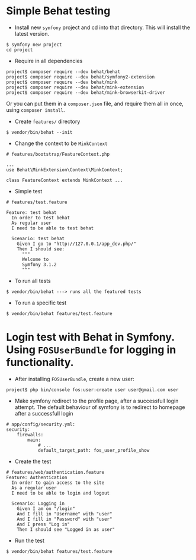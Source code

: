 Simple Behat testing
====================
* Install new `symfony` project and cd into that directory. This will install the latest version.
```
$ symfony new project
cd project
```
* Require in all dependencies
```
project$ composer require --dev behat/behat
project$ composer require --dev behat/symfony2-extension
project$ composer require --dev behat/mink
project$ composer require --dev behat/mink-extension
project$ composer require --dev behat/mink-browserkit-driver
```
Or you can put them in a `composer.json` file, and require them all in once, using `composer install`.

* Create `features/` directory
```
$ vendor/bin/behat --init
```
* Change the context to be `MinkContext`
```
# features/bootstrap/FeatureContext.php

...
use Behat\MinkExtension\Context\MinkContext;

class FeatureContext extends MinkContext ...
```
* Simple test
```
# features/test.feature

Feature: test behat
  In order to test behat
  As regular user
  I need to be able to test behat

  Scenario: test behat
    Given I go to "http://127.0.0.1/app_dev.php/"
    Then I should see:
      """
	  Welcome to
      Symfony 3.1.2
	  """
```
* To run all tests
```
$ vendor/bin/behat ---> runs all the featured tests
```
* To run a specific test
```
$ vendor/bin/behat features/test.feature
```
# Login test with Behat in Symfony. Using `FOSUserBundle` for logging in functionality.
* After installing `FOSUserBundle`, create a new user:
```
project$ php bin/console fos:user:create user user@gmail.com user
```
* Make symfony redirect to the profile page, after a successfull login attempt. The default behaviour of symfony is to redirect to homepage after a successfull login
```
# app/config/security.yml:
security:
    firewalls:
        main:
            # ...
            default_target_path: fos_user_profile_show
```
* Create the test
```
# features/web/authentication.feature
Feature: Authentication
  In order to gain access to the site
  As a regular user
  I need to be able to login and logout

  Scenario: Logging in
    Given I am on "/login"
    And I fill in "Username" with "user"
    And I fill in "Password" with "user"
    And I press "Log in"
    Then I should see "Logged in as user"
```
* Run the test
```
$ vendor/bin/behat features/test.feature
```
